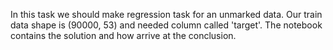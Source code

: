 In this task we should make regression task for an unmarked data. Our train data shape is (90000, 53) and needed column called 'target'. The notebook contains the solution and how arrive at the conclusion.
